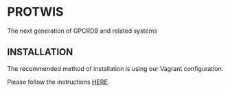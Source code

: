 PROTWIS
====

The next generation of GPCRDB and related systems

INSTALLATION
---

The recommended method of installation is using our Vagrant configuration.

Please follow the instructions [HERE][1].

[1]: https://bitbucket.org/gpcr/protwis_vagrant